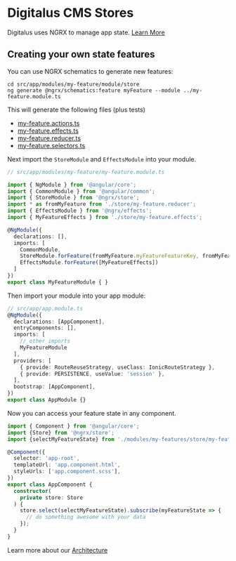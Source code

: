 Digitalus CMS Stores
====================

Digitalus uses NGRX to manage app state. [Learn More](https://ngrx.io/guide/store)

Creating your own state features
---------------------------------

You can use NGRX schematics to generate new features:

```shell
cd src/app/modules/my-feature/module/store
ng generate @ngrx/schematics:feature myFeature --module ../my-feature.module.ts
```

This will generate the following files (plus tests)

* [my-feature.actions.ts](https://ngrx.io/guide/store/actions)
* [my-feature.effects.ts](https://ngrx.io/guide/effects)
* [my-feature.reducer.ts](https://ngrx.io/guide/store/reducers)
* [my-feature.selectors.ts](https://ngrx.io/guide/store/selectors)

Next import the `StoreModule` and `EffectsModule` into your module.

```typescript
// src/app/modules/my-feature/my-feature.module.ts

import { NgModule } from '@angular/core';
import { CommonModule } from '@angular/common';
import { StoreModule } from '@ngrx/store';
import * as fromMyFeature from './store/my-feature.reducer';
import { EffectsModule } from '@ngrx/effects';
import { MyFeatureEffects } from './store/my-feature.effects';

@NgModule({
  declarations: [],
  imports: [
    CommonModule,
    StoreModule.forFeature(fromMyFeature.myFeatureFeatureKey, fromMyFeature.reducer),
    EffectsModule.forFeature([MyFeatureEffects])
  ]
})
export class MyFeatureModule { }
```

Then import your module into your app module:

```typescript
// src/app/app.module.ts
@NgModule({
  declarations: [AppComponent],
  entryComponents: [],
  imports: [
    // other imports
    MyFeatureModule
  ],
  providers: [
    { provide: RouteReuseStrategy, useClass: IonicRouteStrategy },
    { provide: PERSISTENCE, useValue: 'session' },
  ],
  bootstrap: [AppComponent],
})
export class AppModule {}
```

Now you can access your feature state in any component.

```typescript
import { Component } from '@angular/core';
import {Store} from '@ngrx/store';
import {selectMyFeatureState} from './modules/my-features/store/my-feature.selectors';

@Component({
  selector: 'app-root',
  templateUrl: 'app.component.html',
  styleUrls: ['app.component.scss'],
})
export class AppComponent {
  constructor(
    private store: Store
  ) {
    store.select(selectMyFeatureState).subscribe(myFeatureState => {
      // do something awesome with your data
    });
  }
}
```

Learn more about our [Architecture](./architecture.md)
